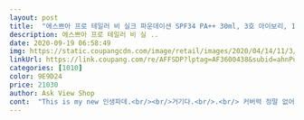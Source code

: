 ```yaml
---
layout: post 
title:  "에스쁘아 프로 테일러 비 실크 파운데이션 SPF34 PA++ 30ml, 3호 아이보리, 1개" 
description: 에스쁘아 프로 테일러 비 실 ..
date: 2020-09-19 06:58:49 
img: https://static.coupangcdn.com/image/retail/images/2020/04/14/11/3/c981257c-b5de-4f82-aeec-48365c9468bf.jpg 
linkUrl: https://link.coupang.com/re/AFFSDP?lptag=AF3600438&subid=ahnPublicAsk&pageKey=1463552550&itemId=2517352262&vendorItemId=70510320481&traceid=V0-113-1d9952ef220db609 
categories: [1010] 
color: 9E9D24 
price: 21030 
author: Ask View Shop 
cont:  "This is my new 인생파데.<br/><br/>거기다.<br/>.<br/> 커버력 정말 없어요.<br/> 정말 얇게 발려서 붉은기 아주 조금 없애고, 한톤 밝아지는 톤업크림 느낌 정도인 것 같아요.<br/><br/>그 제품이 워낙 얇게 펴바르고 잘 지워지는 제품이라 지속력도 좀 되고<br/>그러나 저처럼 건성이신 분들한텐 안 맞는 제품인 것 같고.<br/>.<br/> 각질부각 좀 있어요.<br/> 피부 뜨는 날에는 좀 거하게 뜹니다... <br/>... <br/>.<br/><br/>그리고 주름끼임이 심한편인데 생각보단 그게 보정이 됩니다.<br/>.<br/>?<br/>랑이랑 비교도 안 될 정도로 좋네요.<br/>.<br/> 굿굿<br/>마스크에 덜 묻는다는 얘기를 듣고 구매했습니다.<br/><br/>반대경우는 처음 봅니다<br/>보통 끼임에 파운데이션이 낀다고는 많이 들어봤어도<br/>브러쉬보다는 퍼프로 얇게 두드리는게 더 예쁜 것 같아요! 밀도잇게 매끈한 뷰티블렌더 (일명 물먹이면 커지는 똥퍼프) 사용 추천드려요,<br/>앞으로도 쭉 사용할 예정입니다<br/>웜톤이고 피부 하얀편인데 아이보리색 추천합니다<br/>이 파운데이션의 최고 장점은 마스크에 덜 묻어나는 것과, 마무리 감이 보송해서 여름과 초가을에 사용하기 좋다는 것 정도 인 것 같습니다.<br/><br/>일단 지속력이 대박이네요... <br/><br/>전 처음엔 랑콤 두번째엔 에스쁘아로 덧바르는데 딱이네요 ㅎㅎ<br/>제가 원래 랑 비비크림을 매일 바릅니다<br/>추천도 가능한 제품이에요<br/>커버력 있는 제품 찾고 있었는데 이거 딱입니다 ㅋㅋ<br/>파운데이션은 에스쁘아 에스쁘아 하던데 이유가 있네요<br/>피부랑 비슷하게 매트한 느낌을 좋아합니다.<br/> 이거 예뻐요.<br/> 새미매트 굿.<br/> 색깔도 자연스럽게 하얗고 좋습니다.<br/> 피부톤보다 훨씬 밝은 표현 좋아하시면 3호 사새요! 저는 이 정도가 좋더라고요.<br/><br/>향에 민감하신 분들은 조금 싫어하실 것 같구요.<br/>.<br/><br/>확실히 코덕들이 이거 사용하는 이유를 알 것 같아요<br/>후기대로 덜 묻어나오는 편이며, 얇고 보송하게 발리는 편입니다.<br/><br/>" 
---
```


